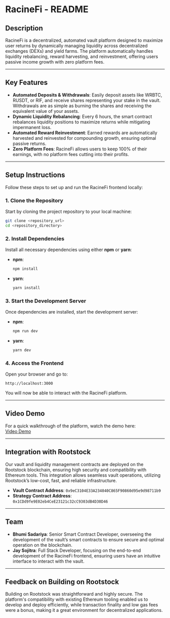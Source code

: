 # RacineFi - README

## **Description**
RacineFi is a decentralized, automated vault platform designed to maximize user returns by dynamically managing liquidity across decentralized exchanges (DEXs) and yield farms. The platform automatically handles liquidity rebalancing, reward harvesting, and reinvestment, offering users passive income growth with zero platform fees.

---

## **Key Features**
- **Automated Deposits & Withdrawals**: Easily deposit assets like WRBTC, RUSDT, or RIF, and receive shares representing your stake in the vault. Withdrawals are as simple as burning the shares and receiving the equivalent value of your assets.
- **Dynamic Liquidity Rebalancing**: Every 6 hours, the smart contract rebalances liquidity positions to maximize returns while mitigating impermanent loss.
- **Automated Reward Reinvestment**: Earned rewards are automatically harvested and reinvested for compounding growth, ensuring optimal passive returns.
- **Zero Platform Fees**: RacineFi allows users to keep 100% of their earnings, with no platform fees cutting into their profits.

---

## **Setup Instructions**

Follow these steps to set up and run the RacineFi frontend locally:

### **1. Clone the Repository**
Start by cloning the project repository to your local machine:
```bash
git clone <repository_url>
cd <repository_directory>
```

### **2. Install Dependencies**
Install all necessary dependencies using either **npm** or **yarn**:

- **npm**:
  ```bash
  npm install
  ```

- **yarn**:
  ```bash
  yarn install
  ```

### **3. Start the Development Server**
Once dependencies are installed, start the development server:

- **npm**:
  ```bash
  npm run dev
  ```

- **yarn**:
  ```bash
  yarn dev
  ```

### **4. Access the Frontend**
Open your browser and go to:
```url
http://localhost:3000
```
You will now be able to interact with the RacineFi platform.

---

## **Video Demo**
For a quick walkthrough of the platform, watch the demo here:  
[Video Demo](https://ethglobal.com/showcase/racinefi-h66ht)

---

## **Integration with Rootstock**
Our vault and liquidity management contracts are deployed on the Rootstock blockchain, ensuring high security and compatibility with Ethereum tools. This integration allows seamless vault operations, utilizing Rootstock’s low-cost, fast, and reliable infrastructure.

- **Vault Contract Address**: `0x9eC3104E33A234040C865F90860d95e9d98711b9` 
- **Strategy Contract Address**: `0x1CDd9fe9E02eb4CeE23121c32cC9303dB4D30D46`

---

## **Team**
- **Bhumi Sadariya**: Senior Smart Contract Developer, overseeing the development of the vault’s smart contracts to ensure secure and optimal operation on the blockchain.
- **Jay Sojitra**: Full Stack Developer, focusing on the end-to-end development of the RacineFi frontend, ensuring users have an intuitive interface to interact with the vault.


---

## **Feedback on Building on Rootstock**
Building on Rootstock was straightforward and highly secure. The platform's compatibility with existing Ethereum tooling enabled us to develop and deploy efficiently, while transaction finality and low gas fees were a bonus, making it a great environment for decentralized applications.
